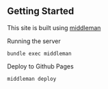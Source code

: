 ## Getting Started

This site is built using [middleman](https://middlemanapp.com/)

Running the server
```
bundle exec middleman
```

Deploy to Github Pages
```
middleman deploy
```
